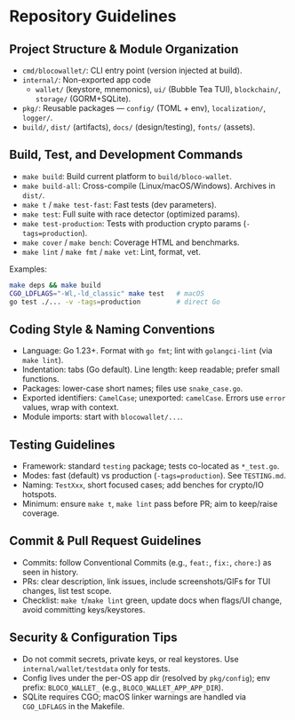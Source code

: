 # Repository Guidelines

## Project Structure & Module Organization
- `cmd/blocowallet/`: CLI entry point (version injected at build).
- `internal/`: Non-exported app code
  - `wallet/` (keystore, mnemonics), `ui/` (Bubble Tea TUI), `blockchain/`, `storage/` (GORM+SQLite).
- `pkg/`: Reusable packages — `config/` (TOML + env), `localization/`, `logger/`.
- `build/`, `dist/` (artifacts), `docs/` (design/testing), `fonts/` (assets).

## Build, Test, and Development Commands
- `make build`: Build current platform to `build/bloco-wallet`.
- `make build-all`: Cross-compile (Linux/macOS/Windows). Archives in `dist/`.
- `make t` / `make test-fast`: Fast tests (dev parameters).
- `make test`: Full suite with race detector (optimized params).
- `make test-production`: Tests with production crypto params (`-tags=production`).
- `make cover` / `make bench`: Coverage HTML and benchmarks.
- `make lint` / `make fmt` / `make vet`: Lint, format, vet.

Examples:
```bash
make deps && make build
CGO_LDFLAGS="-Wl,-ld_classic" make test   # macOS
go test ./... -v -tags=production         # direct Go
```

## Coding Style & Naming Conventions
- Language: Go 1.23+. Format with `go fmt`; lint with `golangci-lint` (via `make lint`).
- Indentation: tabs (Go default). Line length: keep readable; prefer small functions.
- Packages: lower-case short names; files use `snake_case.go`.
- Exported identifiers: `CamelCase`; unexported: `camelCase`. Errors use `error` values, wrap with context.
- Module imports: start with `blocowallet/...`.

## Testing Guidelines
- Framework: standard `testing` package; tests co-located as `*_test.go`.
- Modes: fast (default) vs production (`-tags=production`). See `TESTING.md`.
- Naming: `TestXxx`, short focused cases; add benches for crypto/IO hotspots.
- Minimum: ensure `make t`, `make lint` pass before PR; aim to keep/raise coverage.

## Commit & Pull Request Guidelines
- Commits: follow Conventional Commits (e.g., `feat:`, `fix:`, `chore:`) as seen in history.
- PRs: clear description, link issues, include screenshots/GIFs for TUI changes, list test scope.
- Checklist: `make t`/`make lint` green, update docs when flags/UI change, avoid committing keys/keystores.

## Security & Configuration Tips
- Do not commit secrets, private keys, or real keystores. Use `internal/wallet/testdata` only for tests.
- Config lives under the per-OS app dir (resolved by `pkg/config`); env prefix: `BLOCO_WALLET_` (e.g., `BLOCO_WALLET_APP_APP_DIR`).
- SQLite requires CGO; macOS linker warnings are handled via `CGO_LDFLAGS` in the Makefile.

